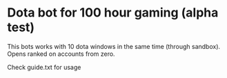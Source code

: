# Dota bot for 100 hour gaming (alpha test)

This bots works with 10 dota windows in the same time (through sandbox). Opens ranked on accounts from zero.  

Check guide.txt for usage
